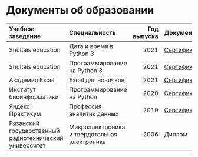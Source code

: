 # Документы об образовании
| Учебное заведение | Специальность | Год выпуска | Документ |
|:------------------|:--------------|------------:|:---------|
| Shultais education                                     | Дата и время в Python 3                      | 2021 | [Сертификат](https://1drv.ms/u/s!ArrIRKZkCU0zxaYoWADx1uq8jvGJow)
| Shultais education                                     | Программирование на Python 3                 | 2021 | [Сертификат](https://shultais.education/certificates/abcf989bb9c0f0da836a6e5402ad5552) |
| Академия Excel                                         | Excel для новичков                           | 2021 | [Сертификат](https://1drv.ms/b/s!ArrIRKZkCU0zxaQYIcpAfjazsenTEQ) |
| Институт биоинформатики                                | Программирование на Python                   | 2020 | [Сертификат](https://1drv.ms/b/s!ArrIRKZkCU0zxaQZQU_h0XGN5QLiJg) 
| Яндекс Практикум                                       | Профессия аналитик данных                    | 2019 | [Сертификат](https://1drv.ms/b/s!ArrIRKZkCU0zxaQWnJ9GbU61s7eR1A) |
| Рязанский государственный радиотехнический университет | Микроэлектроника и твердотельная электроника | 2006 | Диплом |

